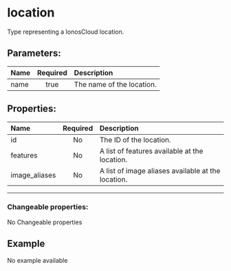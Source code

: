 # location

Type representing a IonosCloud location.

## Parameters:

| Name | Required | Description |
| :--- | :-: | :--- |
| name | true | The name of the location.   |

## Properties:

| Name | Required | Description |
| :--- | :-: | :--- |
| id | No | The ID of the location.   |
| features | No | A list of features available at the location.   |
| image_aliases | No | A list of image aliases available at the location.   |
***


### Changeable properties:

No Changeable properties


## Example

No example available
